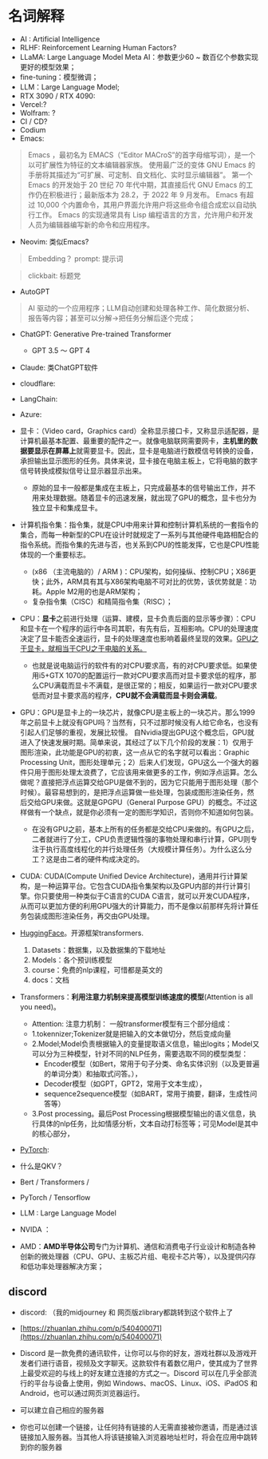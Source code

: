 # 名词解释


- AI : Artificial Intelligence
- RLHF: Reinforcement Learning Human Factors?
- LLaMA: Large Language Model Meta AI：参数更少60 ~ 数百亿个参数实现更好的模型效果；
- fine-tuning：模型微调；
- LLM：Large Language Model;
- RTX 3090 / RTX 4090: 
- Vercel:?
- Wolfram: ?
- CI / CD?
- Codium
- Emacs:
> Emacs  ，最初名为 EMACS（“Editor MACroS”的首字母缩写词），是一个以可扩展性为特征的文本编辑器家族。 使用最广泛的变体  GNU Emacs 的手册将其描述为“可扩展、可定制、自文档化、实时显示编辑器”。 第一个 Emacs 的开发始于 20 世纪 70 年代中期，其直接后代 GNU Emacs 的工作仍在积极进行；最新版本为 28.2，于 2022 年 9 月发布。 Emacs 有超过 10,000 个内置命令，其用户界面允许用户将这些命令组合成宏以自动执行工作。 Emacs 的实现通常具有 Lisp 编程语言的方言，允许用户和开发人员为编辑器编写新的命令和应用程序。
- Neovim: 类似Emacs?
> Embedding？
> prompt: 提示词

> clickbait: 标题党

- AutoGPT
> AI 驱动的一个应用程序；LLM自动创建和处理各种工作、简化数据分析、报告等内容；甚至可以分解->把任务分解后逐个完成；
- ChatGPT: Generative Pre-trained Transformer
    - GPT 3.5 ～ GPT 4
- Claude: 类ChatGPT软件

- cloudflare: 
- LangChain:
- Azure: 


- 显卡：（Video card，Graphics card）全称显示接口卡，又称显示适配器，是计算机最基本配置、最重要的配件之一。就像电脑联网需要网卡，**主机里的数据要显示在屏幕上**就需要显卡。因此，显卡是电脑进行数模信号转换的设备，承担输出显示图形的任务。具体来说，显卡接在电脑主板上，它将电脑的数字信号转换成模拟信号让显示器显示出来。   
    - 原始的显卡一般都是集成在主板上，只完成最基本的信号输出工作，并不用来处理数据。随着显卡的迅速发展，就出现了GPU的概念，显卡也分为独立显卡和集成显卡。
- 计算机指令集：指令集，就是CPU中用来计算和控制计算机系统的一套指令的集合，而每一种新型的CPU在设计时就规定了一系列与其他硬件电路相配合的指令系统。而指令集的先进与否，也关系到CPU的性能发挥，它也是CPU性能体现的一个重要标志。
    - (x86 （主流电脑的）/ ARM )：CPU架构，如何操纵、控制CPU；X86更快；此外，ARM具有其与X86架构电脑不可对比的优势，该优势就是：功耗。Apple M2用的也是ARM架构；
    - 复杂指令集（CISC）和精简指令集（RISC）；
- CPU：**显卡**之前进行处理（运算、建模，显卡负责后面的显示等步骤）：CPU和显卡在一个程序的运行中各司其职，有先有后，互相影响。CPU的处理速度决定了显卡能否全速运行，显卡的处理速度也影响着最终呈现的效果。<u>GPU之于显卡，就相当于CPU之于电脑的关系。</u> 
    - 也就是说电脑运行的软件有的对CPU要求高，有的对CPU要求低。如果使用i5+GTX 1070的配置运行一款对CPU要求高而对显卡要求低的程序，那么CPU满载而显卡不满载，是很正常的；相反，如果运行一款对CPU要求低而对显卡要求高的程序，**CPU就不会满载而显卡则会满载**。
- GPU：GPU是显卡上的一块芯片，就像CPU是主板上的一块芯片。那么1999年之前显卡上就没有GPU吗？当然有，只不过那时候没有人给它命名，也没有引起人们足够的重视，发展比较慢。    自Nvidia提出GPU这个概念后，GPU就进入了快速发展时期。简单来说，其经过了以下几个阶段的发展：1）仅用于图形渲染，此功能是GPU的初衷，这一点从它的名字就可以看出：Graphic Processing Unit，图形处理单元；2）后来人们发现，GPU这么一个强大的器件只用于图形处理太浪费了，它应该用来做更多的工作，例如浮点运算。怎么做呢？直接把浮点运算交给GPU是做不到的，因为它只能用于图形处理（那个时候）。最容易想到的，是把浮点运算做一些处理，包装成图形渲染任务，然后交给GPU来做。这就是GPGPU（General Purpose GPU）的概念。不过这样做有一个缺点，就是你必须有一定的图形学知识，否则你不知道如何包装。
    - 在没有GPU之前，基本上所有的任务都是交给CPU来做的。有GPU之后，二者就进行了分工，CPU负责逻辑性强的事物处理和串行计算，GPU则专注于执行高度线程化的并行处理任务（大规模计算任务）。为什么这么分工？这是由二者的硬件构成决定的。
- CUDA: CUDA(Compute Unified Device Architecture)，通用并行计算架构，是一种运算平台。它包含CUDA指令集架构以及GPU内部的并行计算引擎。你只要使用一种类似于C语言的CUDA C语言，就可以开发CUDA程序，从而可以更加方便的利用GPU强大的计算能力，而不是像以前那样先将计算任务包装成图形渲染任务，再交由GPU处理。


- [HuggingFace](https://huggingface.co)。开源框架transformers.
    1. Datasets：数据集，以及数据集的下载地址
    2. Models：各个预训练模型
    3. course：免费的nlp课程，可惜都是英文的
    4. docs：文档

- Transformers：**利用注意力机制来提高模型训练速度的模型**(Attention is all you need)。
    - Attention: 注意力机制：
    一般transformer模型有三个部分组成：
    - 1.tokennizer;Tokenizer就是把输入的文本做切分，然后变成向量
    - 2.Model;Model负责根据输入的变量提取语义信息，输出logits；Model又可以分为三种模型，针对不同的NLP任务，需要选取不同的模型类型：
        - Encoder模型（如Bert，常用于句子分类、命名实体识别（以及更普遍的单词分类）和抽取式问答。），
        - Decoder模型（如GPT，GPT2，常用于文本生成），
        - sequence2sequence模型（如BART，常用于摘要，翻译，生成性问答等）
    - 3.Post processing。最后Post Processing根据模型输出的语义信息，执行具体的nlp任务，比如情感分析，文本自动打标签等；可见Model是其中的核心部分，

- [PyTorch](https://pytorch.org):
- 什么是QKV？
- Bert  / Transformers / 
- PyTorch  / Tensorflow 
- LLM : Large Language Model


- NVIDA ：
-  AMD：**AMD半导体公司**专门为计算机、通信和消费电子行业设计和制造各种创新的微处理器（CPU、GPU、主板芯片组、电视卡芯片等），以及提供闪存和低功率处理器解决方案；
  


## discord

- discord: （我的midjourney 和 网页版zlibrary都跳转到这个软件上了


- [https://zhuanlan.zhihu.com/p/540400071](https://zhuanlan.zhihu.com/p/540400071)
- Discord 是一款免费的通讯软件，让你可以与你的好友，游戏社群以及游戏开发者们进行语音，视频及文字聊天。这款软件有着数亿用户，使其成为了世界上最受欢迎的与线上的好友建立连接的方式之一。Discord 可以在几乎全部流行的平台与设备上使用，例如 Windows、macOS、Linux、iOS、iPadOS 和 Android，也可以通过网页浏览器运行。
- 可以建立自己相应的服务器
- 你也可以创建一个链接，让任何持有链接的人无需直接被你邀请，而是通过该链接加入服务器。当其他人将该链接输入浏览器地址栏时，将会在应用中跳转到你的服务器


